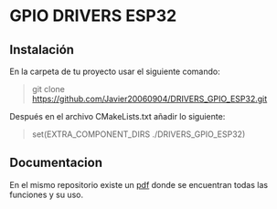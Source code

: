 # GPIO DRIVERS ESP32

## Instalación
En la carpeta de tu proyecto usar el siguiente comando:
> git clone https://github.com/Javier20060904/DRIVERS_GPIO_ESP32.git

Después en el archivo CMakeLists.txt añadir lo siguiente:
> set(EXTRA_COMPONENT_DIRS ./DRIVERS_GPIO_ESP32)

## Documentacion
En el mismo repositorio existe un [pdf](https://github.com/Javier20060904/DRIVERS_GPIO_ESP32/blob/main/Documentacion.pdf) donde se encuentran todas las funciones y su uso. 
